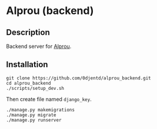 # Alprou (backend)
## Description
Backend server for [Alprou](https://github.com/0djentd/alprou).

## Installation
```
git clone https://github.com/0djentd/alprou_backend.git
cd alprou_backend
./scripts/setup_dev.sh
```

Then create file named ```django_key```.

```
./manage.py makemigrations
./manage.py migrate
./manage.py runserver
```